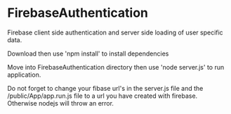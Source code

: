 # FirebaseAuthentication
Firebase client side authentication and server side loading of user specific data.

Download then use 'npm install' to install dependencies

Move into FirebaseAuthentication directory then use 'node server.js' to run application.

Do not forget to change your fibase url's in the server.js file and the /public/App/app.run.js file to a url you have created with firebase. Otherwise nodejs will throw an error.
